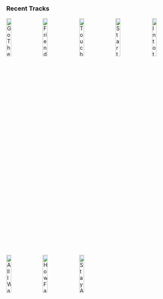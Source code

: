 ### Recent Tracks
[<img src='https://lastfm.freetls.fastly.net/i/u/300x300/f6a1d58188a54a92b31c41e5eddef1de.png' width='16%' height='16%' alt='Go The Distance'>](https://www.last.fm/music/roger%2bbart/_/go%2bthe%2bdistance)&nbsp;&nbsp;&nbsp;&nbsp;[<img src='https://lastfm.freetls.fastly.net/i/u/300x300/0b86598b1882fa2809487ceb9b8465ac.png' width='16%' height='16%' alt='Friend Like Me'>](https://www.last.fm/music/will%2bsmith/_/friend%2blike%2bme)&nbsp;&nbsp;&nbsp;&nbsp;[<img src='https://lastfm.freetls.fastly.net/i/u/300x300/ad176afdd66d4a03a2e12854142cf6cf.png' width='16%' height='16%' alt='Touch The Sky - From "Brave"/Soundtrack'>](https://www.last.fm/music/julie%2bfowlis/_/touch%2bthe%2bsky%2b-%2bfrom%2b%2522brave%2522%252fsoundtrack)&nbsp;&nbsp;&nbsp;&nbsp;[<img src='https://lastfm.freetls.fastly.net/i/u/300x300/defa5b81dcfb862e043cdcd6038729c7.png' width='16%' height='16%' alt='Start of Something New - Nini Version'>](https://www.last.fm/music/olivia%2brodrigo/_/start%2bof%2bsomething%2bnew%2b-%2bnini%2bversion)&nbsp;&nbsp;&nbsp;&nbsp;[<img src='https://lastfm.freetls.fastly.net/i/u/300x300/2ef08224dcaa7171d2d09d229e4846bb.png' width='16%' height='16%' alt='Into the Unknown - Panic! At The Disco Version'>](https://www.last.fm/music/panic%2521%2bat%2bthe%2bdisco/_/into%2bthe%2bunknown%2b-%2bpanic%2521%2bat%2bthe%2bdisco%2bversion)&nbsp;&nbsp;&nbsp;&nbsp;<br>[<img src='https://lastfm.freetls.fastly.net/i/u/300x300/8a36c0190ca56d9c701427e12a3ccc5f.png' width='16%' height='16%' alt='All I Want'>](https://www.last.fm/music/olivia%2brodrigo/_/all%2bi%2bwant)&nbsp;&nbsp;&nbsp;&nbsp;[<img src='https://lastfm.freetls.fastly.net/i/u/300x300/864409e9483c3b43cb4c9b860f4e795d.png' width='16%' height='16%' alt='How Far Ill Go'>](https://www.last.fm/music/auli%2527i%2bcravalho/_/how%2bfar%2bi%2527ll%2bgo)&nbsp;&nbsp;&nbsp;&nbsp;[<img src='https://lastfm.freetls.fastly.net/i/u/300x300/d08dca96d27241978875d5cf58787548.png' width='16%' height='16%' alt='Stay Awake - From "Mary Poppins"/Soundtrack Version'>](https://www.last.fm/music/julie%2bandrews/_/stay%2bawake%2b-%2bfrom%2b%2522mary%2bpoppins%2522%252fsoundtrack%2bversion)&nbsp;&nbsp;&nbsp;&nbsp;